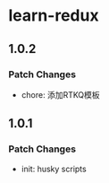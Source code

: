# learn-redux

## 1.0.2

### Patch Changes

- chore: 添加RTKQ模板

## 1.0.1

### Patch Changes

- init: husky scripts
